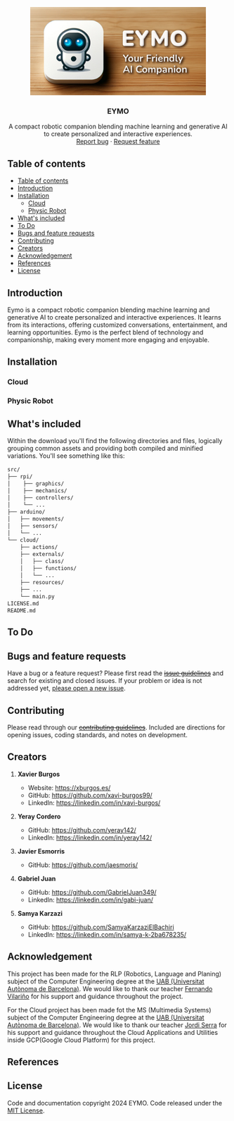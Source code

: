 <p align="center">
  <a href="https://example.com/">
    <!-- <img src="https://via.placeholder.com/72" alt="Logo" width=72 height=72> -->
    <img src="./banner.jpg" alt="EYMO banner" width="400" height="200">
  </a>

  <h3 align="center">EYMO</h3>

  <p align="center">
    A compact robotic companion blending machine learning and generative AI to create personalized and interactive experiences.
    <br>
    <a href="https://github.com/xavi-burgos99/eymo/issues/new?template=bug.md">Report bug</a>
    ·
    <a href="https://github.com/xavi-burgos99/eymo/issues/new?template=feature.md&labels=feature">Request feature</a>
  </p>
</p>


## Table of contents

- [Table of contents](#table-of-contents)
- [Introduction](#introduction)
- [Installation](#installation)
   - [Cloud](#cloud)
   - [Physic Robot](#physic-robot)
- [What's included](#whats-included)
- [To Do](#to-do)
- [Bugs and feature requests](#bugs-and-feature-requests)
- [Contributing](#contributing)
- [Creators](#creators)
- [Acknowledgement](#acknowledgement)
- [References](#references)
- [License](#license)


## Introduction

Eymo is a compact robotic companion blending machine learning and generative AI to create personalized and interactive experiences. It learns from its interactions, offering customized conversations, entertainment, and learning opportunities. Eymo is the perfect blend of technology and companionship, making every moment more engaging and enjoyable.


## Installation

### Cloud

### Physic Robot

## What's included

Within the download you'll find the following directories and files, logically grouping common assets and providing both compiled and minified variations. You'll see something like this:

```text
src/
├── rpi/
│    ├── graphics/
│    ├── mechanics/ 
│    ├── controllers/
│    └── ...     
├── arduino/
│   ├── movements/
│   ├── sensors/
│   └── ...
└── cloud/
    ├── actions/
    ├── externals/
    │   ├── class/
    │   ├── functions/
    │   └── ...
    ├── resources/
    ├── ...
    └── main.py 
LICENSE.md
README.md
```
## To Do

## Bugs and feature requests

Have a bug or a feature request? Please first read the ~~[issue guidelines](https://github.com/xavi-burgos99/eymo/blob/main/CONTRIBUTING.md)~~ and search for existing and closed issues. If your problem or idea is not addressed yet, [please open a new issue](https://github.com/xavi-burgos99/eymo/issues/new).

## Contributing

Please read through our ~~[contributing guidelines](https://reponame/blob/master/CONTRIBUTING.md)~~. Included are directions for opening issues, coding standards, and notes on development.

## Creators

1. **Xavier Burgos**
   - Website: <https://xburgos.es/>
   - GitHub: <https://github.com/xavi-burgos99/>
   - LinkedIn: <https://linkedin.com/in/xavi-burgos/>

2. **Yeray Cordero**
   - GitHub: <https://github.com/yeray142/>
   - LinkedIn: <https://linkedin.com/in/yeray142/>

3. **Javier Esmorris**
   - GitHub: <https://github.com/jaesmoris/>

4. **Gabriel Juan**
   - GitHub: <https://github.com/GabrielJuan349/>
   - LinkedIn: <https://linkedin.com/in/gabi-juan/>

5. **Samya Karzazi**
   - GitHub: <https://github.com/SamyaKarzaziElBachiri>
   - LinkedIn: <https://linkedin.com/in/samya-k-2ba678235/>


## Acknowledgement

This project has been made for the RLP (Robotics, Language and Planing) subject of the Computer Engineering degree at the [UAB (Universitat Autònoma de Barcelona)](https://www.uab.cat/). We would like to thank our teacher [Fernando Vilariño](https://linkedin.com/in/fernandovilarino) for his support and guidance throughout the project.

For the Cloud project has been made fot the MS (Multimedia Systems) subject of the Computer Engineering degree at the [UAB (Universitat Autònoma de Barcelona)](https://www.uab.cat/). We would like to thank our teacher [Jordi Serra](https://www.linkedin.com/in/jordiserraruiz/) for his support and guidance throughout the Cloud Applications and Utilities inside GCP(Google Cloud Platform) for this project.

## References

## License

Code and documentation copyright 2024 EYMO. Code released under the [MIT License](https://reponame/blob/master/LICENSE).
